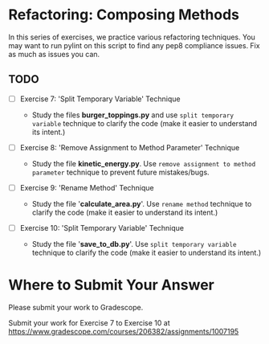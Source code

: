 # Refactoring: Composing Methods

In this series of exercises, we practice various refactoring techniques. You may want to run pylint on this script to find any pep8 compliance issues. Fix as much as issues you can.

## TODO
- [ ] Exercise 7: 'Split Temporary Variable' Technique
  - Study the files **burger_toppings.py** and use `split temporary variable` technique to clarify the code (make it easier to understand its intent.)

- [ ] Exercise 8: 'Remove Assignment to Method Parameter' Technique
  - Study the file **kinetic_energy.py**. Use `remove assignment to method parameter` technique to prevent future mistakes/bugs.

- [ ] Exercise 9: 'Rename Method' Technique
  - Study the file '**calculate_area.py**'. Use `rename method` technique to clarify the code (make it easier to understand its intent.)

- [ ] Exercise 10: 'Split Temporary Variable' Technique
  - Study the file '**save_to_db.py**'. Use `split temporary variable` technique to clarify the code (make it easier to understand its intent.)

# Where to Submit Your Answer

Please submit your work to Gradescope.

Submit your work for Exercise 7 to Exercise 10 at https://www.gradescope.com/courses/206382/assignments/1007195
